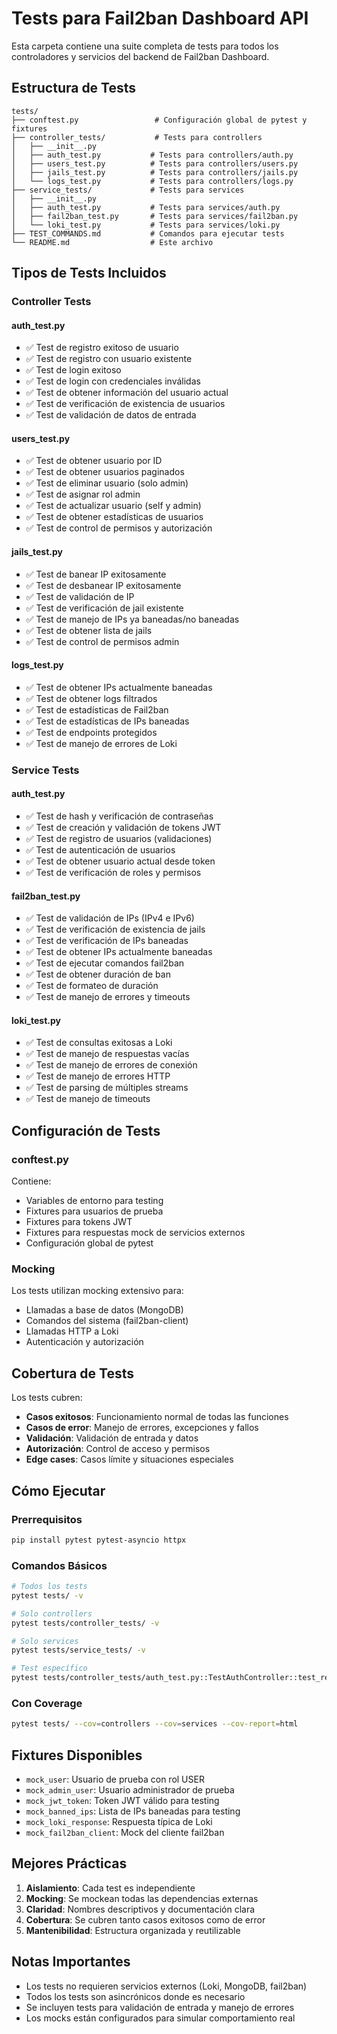 # Tests para Fail2ban Dashboard API

Esta carpeta contiene una suite completa de tests para todos los controladores y servicios del backend de Fail2ban Dashboard.

## Estructura de Tests

```
tests/
├── conftest.py                 # Configuración global de pytest y fixtures
├── controller_tests/           # Tests para controllers
│   ├── __init__.py
│   ├── auth_test.py           # Tests para controllers/auth.py
│   ├── users_test.py          # Tests para controllers/users.py
│   ├── jails_test.py          # Tests para controllers/jails.py
│   └── logs_test.py           # Tests para controllers/logs.py
├── service_tests/             # Tests para services
│   ├── __init__.py
│   ├── auth_test.py           # Tests para services/auth.py
│   ├── fail2ban_test.py       # Tests para services/fail2ban.py
│   └── loki_test.py           # Tests para services/loki.py
├── TEST_COMMANDS.md           # Comandos para ejecutar tests
└── README.md                  # Este archivo
```

## Tipos de Tests Incluidos

### Controller Tests

#### auth_test.py
- ✅ Test de registro exitoso de usuario
- ✅ Test de registro con usuario existente
- ✅ Test de login exitoso
- ✅ Test de login con credenciales inválidas
- ✅ Test de obtener información del usuario actual
- ✅ Test de verificación de existencia de usuarios
- ✅ Test de validación de datos de entrada

#### users_test.py
- ✅ Test de obtener usuario por ID
- ✅ Test de obtener usuarios paginados
- ✅ Test de eliminar usuario (solo admin)
- ✅ Test de asignar rol admin
- ✅ Test de actualizar usuario (self y admin)
- ✅ Test de obtener estadísticas de usuarios
- ✅ Test de control de permisos y autorización

#### jails_test.py
- ✅ Test de banear IP exitosamente
- ✅ Test de desbanear IP exitosamente
- ✅ Test de validación de IP
- ✅ Test de verificación de jail existente
- ✅ Test de manejo de IPs ya baneadas/no baneadas
- ✅ Test de obtener lista de jails
- ✅ Test de control de permisos admin

#### logs_test.py
- ✅ Test de obtener IPs actualmente baneadas
- ✅ Test de obtener logs filtrados
- ✅ Test de estadísticas de Fail2ban
- ✅ Test de estadísticas de IPs baneadas
- ✅ Test de endpoints protegidos
- ✅ Test de manejo de errores de Loki

### Service Tests

#### auth_test.py
- ✅ Test de hash y verificación de contraseñas
- ✅ Test de creación y validación de tokens JWT
- ✅ Test de registro de usuarios (validaciones)
- ✅ Test de autenticación de usuarios
- ✅ Test de obtener usuario actual desde token
- ✅ Test de verificación de roles y permisos

#### fail2ban_test.py
- ✅ Test de validación de IPs (IPv4 e IPv6)
- ✅ Test de verificación de existencia de jails
- ✅ Test de verificación de IPs baneadas
- ✅ Test de obtener IPs actualmente baneadas
- ✅ Test de ejecutar comandos fail2ban
- ✅ Test de obtener duración de ban
- ✅ Test de formateo de duración
- ✅ Test de manejo de errores y timeouts

#### loki_test.py
- ✅ Test de consultas exitosas a Loki
- ✅ Test de manejo de respuestas vacías
- ✅ Test de manejo de errores de conexión
- ✅ Test de manejo de errores HTTP
- ✅ Test de parsing de múltiples streams
- ✅ Test de manejo de timeouts

## Configuración de Tests

### conftest.py
Contiene:
- Variables de entorno para testing
- Fixtures para usuarios de prueba
- Fixtures para tokens JWT
- Fixtures para respuestas mock de servicios externos
- Configuración global de pytest

### Mocking
Los tests utilizan mocking extensivo para:
- Llamadas a base de datos (MongoDB)
- Comandos del sistema (fail2ban-client)
- Llamadas HTTP a Loki
- Autenticación y autorización

## Cobertura de Tests

Los tests cubren:
- **Casos exitosos**: Funcionamiento normal de todas las funciones
- **Casos de error**: Manejo de errores, excepciones y fallos
- **Validación**: Validación de entrada y datos
- **Autorización**: Control de acceso y permisos
- **Edge cases**: Casos límite y situaciones especiales

## Cómo Ejecutar

### Prerrequisitos
```bash
pip install pytest pytest-asyncio httpx
```

### Comandos Básicos
```bash
# Todos los tests
pytest tests/ -v

# Solo controllers
pytest tests/controller_tests/ -v

# Solo services
pytest tests/service_tests/ -v

# Test específico
pytest tests/controller_tests/auth_test.py::TestAuthController::test_register_success -v
```

### Con Coverage
```bash
pytest tests/ --cov=controllers --cov=services --cov-report=html
```

## Fixtures Disponibles

- `mock_user`: Usuario de prueba con rol USER
- `mock_admin_user`: Usuario administrador de prueba
- `mock_jwt_token`: Token JWT válido para testing
- `mock_banned_ips`: Lista de IPs baneadas para testing
- `mock_loki_response`: Respuesta típica de Loki
- `mock_fail2ban_client`: Mock del cliente fail2ban

## Mejores Prácticas

1. **Aislamiento**: Cada test es independiente
2. **Mocking**: Se mockean todas las dependencias externas
3. **Claridad**: Nombres descriptivos y documentación clara
4. **Cobertura**: Se cubren tanto casos exitosos como de error
5. **Mantenibilidad**: Estructura organizada y reutilizable

## Notas Importantes

- Los tests no requieren servicios externos (Loki, MongoDB, fail2ban)
- Todos los tests son asincrónicos donde es necesario
- Se incluyen tests para validación de entrada y manejo de errores
- Los mocks están configurados para simular comportamiento real
